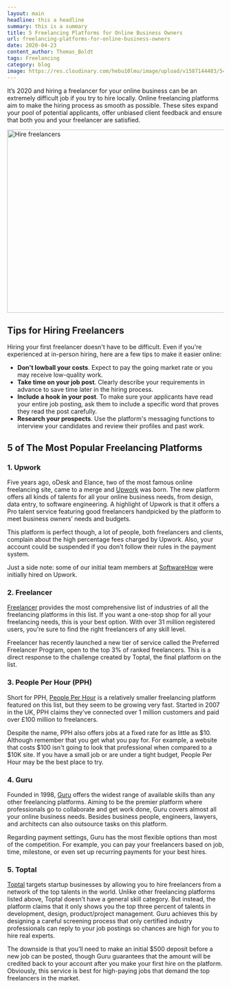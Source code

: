 ```yaml
---
layout: main
headline: this a headline
summary: this is a summary
title: 5 Freelancing Platforms for Online Business Owners
url: freelancing-platforms-for-online-business-owners
date: 2020-04-23
content_author: Thomas_Boldt
tags: Freelancing
category: blog
image: https://res.cloudinary.com/hebu10lmu/image/upload/v1587144403/54.80.5.68/woman-in-red-long-sleeve-shirt-wearing-eyeglasses-using-3791130.jpg
---
```



It’s 2020 and hiring a freelancer for your online business can be an extremely difficult job if you try to hire locally. Online freelancing platforms aim to make the hiring process as smooth as possible. These sites expand your pool of potential applicants, offer unbiased client feedback and ensure that both you and your freelancer are satisfied.

<img class="alignnone size-full wp-image-662" src="https://res.cloudinary.com/hebu10lmu/image/upload/v1587144403/54.80.5.68/woman-in-red-long-sleeve-shirt-wearing-eyeglasses-using-3791130.jpg" alt="Hire freelancers" width="640" height="426" />
<h2>Tips for Hiring Freelancers</h2>
Hiring your first freelancer doesn't have to be difficult. Even if you're experienced at in-person hiring, here are a few tips to make it easier online:
<ul>
 	<li><b>Don't lowball your costs</b>. Expect to pay the going market rate or you may receive low-quality work.</li>
 	<li><b>Take time on your job post</b>. Clearly describe your requirements in advance to save time later in the hiring process.</li>
 	<li><b>Include a hook in your post</b>. To make sure your applicants have read your entire job posting, ask them to include a specific word that proves they read the post carefully.</li>
 	<li><b>Research your prospects</b>. Use the platform's messaging functions to interview your candidates and review their profiles and past work.</li>
</ul>
<h2>5 of The Most Popular Freelancing Platforms</h2>
<h3>1. Upwork</h3>
Five years ago, oDesk and Elance, two of the most famous online freelancing site, came to a merge and <a href="https://www.upwork.com/">Upwork</a> was born. The new platform offers all kinds of talents for all your online business needs, from design, data entry, to software engineering. A highlight of Upwork is that it offers a Pro talent service featuring good freelancers handpicked by the platform to meet business owners’ needs and budgets.

This platform is perfect though, a lot of people, both freelancers and clients, complain about the high percentage fees charged by Upwork. Also, your account could be suspended if you don’t follow their rules in the payment system.

Just a side note: some of our initial team members at <a href="https://www.softwarehow.com/">SoftwareHow</a> were initially hired on Upwork.
<h3>2. Freelancer</h3>
<a href="https://www.freelancer.com/">Freelancer</a> provides the most comprehensive list of industries of all the freelancing platforms in this list. If you want a one-stop shop for all your freelancing needs, this is your best option. With over 31 million registered users, you're sure to find the right freelancers of any skill level.

Freelancer has recently launched a new tier of service called the Preferred Freelancer Program, open to the top 3% of ranked freelancers. This is a direct response to the challenge created by Toptal, the final platform on the list.
<h3>3. People Per Hour (PPH)</h3>
Short for PPH, <a href="https://www.peopleperhour.com/">People Per Hour</a> is a relatively smaller freelancing platform featured on this list, but they seem to be growing very fast. Started in 2007 in the UK, PPH claims they’ve connected over 1 million customers and paid over £100 million to freelancers.

Despite the name, PPH also offers jobs at a fixed rate for as little as $10. Although remember that you get what you pay for. For example, a website that costs $100 isn't going to look that professional when compared to a $10K site. If you have a small job or are under a tight budget, People Per Hour may be the best place to try.
<h3>4. Guru</h3>
Founded in 1998, <a href="https://www.guru.com/">Guru</a> offers the widest range of available skills than any other freelancing platforms. Aiming to be the premier platform where professionals go to collaborate and get work done, Guru covers almost all your online business needs. Besides business people, engineers, lawyers, and architects can also outsource tasks on this platform.

Regarding payment settings, Guru has the most flexible options than most of the competition. For example, you can pay your freelancers based on job, time, milestone, or even set up recurring payments for your best hires.
<h3>5. Toptal</h3>
<a href="https://www.toptal.com/">Toptal</a> targets startup businesses by allowing you to hire freelancers from a network of the top talents in the world. Unlike other freelancing platforms listed above, Toptal doesn’t have a general skill category. But instead, the platform claims that it only shows you the top three percent of talents in development, design, product/project management. Guru achieves this by designing a careful screening process that only certified industry professionals can reply to your job postings so chances are high for you to hire real experts.

The downside is that you’ll need to make an initial $500 deposit before a new job can be posted, though Guru guarantees that the amount will be credited back to your account after you make your first hire on the platform. Obviously, this service is best for high-paying jobs that demand the top freelancers in the market.
